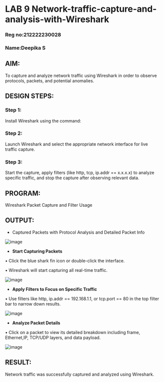# LAB 9 Network-traffic-capture-and-analysis-with-Wireshark
### Reg no:212222230028
### Name:Deepika S
## AIM:
To capture and analyze network traffic using Wireshark in order to observe protocols, packets, and potential anomalies.

## DESIGN STEPS:
### Step 1:
Install Wireshark using the command:

### Step 2:
Launch Wireshark and select the appropriate network interface for live traffic capture.

### Step 3:
Start the capture, apply filters (like http, tcp, ip.addr == x.x.x.x) to analyze specific traffic, and stop the capture after observing relevant data.

## PROGRAM:
Wireshark Packet Capture and Filter Usage

## OUTPUT:

- Captured Packets with Protocol Analysis and Detailed Packet Info

![image](https://github.com/user-attachments/assets/f387facb-28db-4353-88ff-70a3f9a3cf07)

- **Start Capturing Packets**

• Click the blue shark fin icon or double-click the interface.

• Wireshark will start capturing all real-time traffic.

![image](https://github.com/user-attachments/assets/3b0da9da-047e-45f9-a0bc-ca3a7158b474)

- **Apply Filters to Focus on Specific Traffic**
  
• Use filters like http, ip.addr == 192.168.1.1, or tcp.port == 80 in the top filter bar to narrow down results.

![image](https://github.com/user-attachments/assets/5739b9a9-38b1-4c79-ba4e-fde143ea680b)

- **Analyze Packet Details**
  
• Click on a packet to view its detailed breakdown including frame, Ethernet,IP, TCP/UDP layers, and data payload.

![image](https://github.com/user-attachments/assets/051c53c4-0f8f-4846-88cd-d02469e9d656)

## RESULT:
Network traffic was successfully captured and analyzed using Wireshark.

